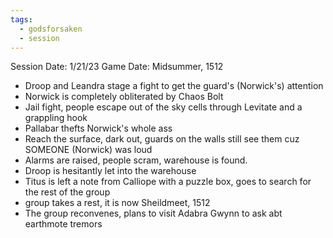 ```yaml
---
tags:
  - godsforsaken
  - session
---
```

Session Date: 1/21/23
Game Date: Midsummer, 1512

- Droop and Leandra stage a fight to get the guard's (Norwick's) attention
- Norwick is completely obliterated by Chaos Bolt
- Jail fight, people escape out of the sky cells through Levitate and a grappling hook
- Pallabar thefts Norwick's whole ass
- Reach the surface, dark out, guards on the walls still see them cuz SOMEONE (Norwick) was loud
- Alarms are raised, people scram, warehouse is found.
- Droop is hesitantly let into the warehouse
- Titus is left a note from Calliope with a puzzle box, goes to search for the rest of the group
- group takes a rest, it is now Sheildmeet, 1512
- The group reconvenes, plans to visit Adabra Gwynn to ask abt earthmote tremors